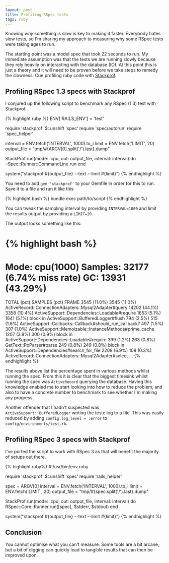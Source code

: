 ```yaml
---
layout: post
title: Profiling RSpec tests
tags: ruby
---
```


Knowing _why_ something is slow is key to making it faster. Everybody hates slow
tests, so I'm sharing my approach to measuring why some RSpec tests were taking
ages to run.

<!-- more -->

The starting point was a model spec that took 22 seconds to run. My immediate
assumption was that the tests we are running slowly because they rely
heavily on interacting with the database (IO). At this point this is just a
theory and it will need to be proven before we take steps to remedy the
slowness. Cue profiling ruby code with
[Stackprof](https://github.com/tmm1/stackprof).

## Profiling RSpec 1.3 specs with Stackprof

I conjured up the following script to benchmark any RSpec (1.3) test with
Stackprof.

{% highlight ruby %}
ENV['RAILS_ENV'] = 'test'

require 'stackprof'
$:.unshift 'spec'
require 'spec/autorun'
require 'spec_helper'

interval = ENV.fetch('INTERVAL', 1000).to_i
limit = ENV.fetch('LIMIT', 20)
output_file = "tmp/#{ARGV[0].split('/').last}.dump"

StackProf.run(mode: :cpu, out: output_file, interval: interval) do
  ::Spec::Runner::CommandLine.run
end

system("stackprof #{output_file} --text --limit #{limit}")
{% endhighlight %}

You need to add `gem 'stackprof'` to your Gemfile in order for this to run. Save
it to a file and run it like this

{% highlight bash %}
bundle exec path/to/script <spec-file>
{% endhighlight %}

You can tweak the sampling interval by providing `INTERVAL=1000` and limit the
results output by providing a `LIMIT=20`.

The output looks something like this:

{% highlight bash %}
==================================
  Mode: cpu(1000)
  Samples: 32177 (6.74% miss rate)
  GC: 13931 (43.29%)
==================================
TOTAL    (pct) SAMPLES    (pct) FRAME
 3545  (11.0%)    3545  (11.0%) ActiveRecord::ConnectionAdapters::Mysql2Adapter#query
14202  (44.1%)    3358  (10.4%) ActiveSupport::Dependencies::Loadable#require
 1653   (5.1%)    1641   (5.1%) block in ActiveSupport::BufferedLogger#flush
  794   (2.5%)     515   (1.6%) ActiveSupport::Callbacks::Callback#should_run_callback?
  497   (1.5%)     307   (1.0%) ActiveSupport::Memoizable::InstanceMethods#prime_cache
 1207   (3.8%)     300   (0.9%) block in ActiveSupport::Dependencies::Loadable#require
  399   (1.2%)     263   (0.8%) GetText::PoParser#parse
  249   (0.8%)     249   (0.8%) block in ActiveSupport::Dependencies#search_for_file
 2208   (6.9%)     108   (0.3%) ActiveRecord::ConnectionAdapters::Mysql2Adapter#select
  ...
{% endhighlight %}

The results above list the percentage spent in various methods whilst running
the spec. From this it is clear that the biggest timesink whilst running the
spec was `ActiveRecord` querying the database. Having this knowledge enabled me
to start looking into how to reduce the problem, and also to have a concrete
number to benchmark to see whether I'm making any progress.

Another offender that I hadn't suspected was `ActiveSupport::BufferedLogger`
writing the teste log to a file. This was easily reduced by adding
`config.log_level = :error` to `config/environments/test.rb`.

## Profiling RSpec 3 specs with Stackprof

I've ported the script to work with RSpec 3 as that will benefit the
majority of setups out there.

{% highlight ruby%}
#!/usr/bin/env ruby

require 'stackprof'
$:.unshift 'spec'
require 'rails_helper'

spec = ARGV[0]
interval = ENV.fetch('INTERVAL', 1000).to_i
limit = ENV.fetch('LIMIT', 20)
output_file = "tmp/#{spec.split('/').last}.dump"

StackProf.run(mode: :cpu, out: output_file, interval: interval) do
  RSpec::Core::Runner.run([spec], $stderr, $stdout)
end

system("stackprof #{output_file} --text --limit #{limit}")
{% endhighlight %}

## Conclusion

You cannot optimise what you can't measure. Some tools are a bit arcane, but a
bit of digging can quickly lead to tangible results that can then be improved
upon.
